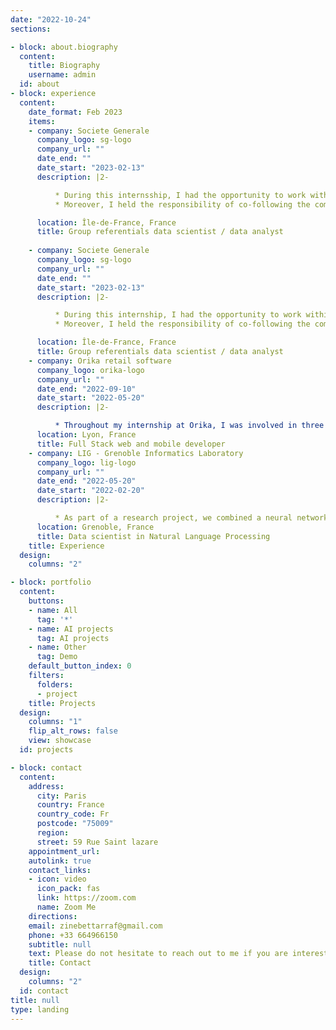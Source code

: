 ```yaml
---
date: "2022-10-24"
sections:

- block: about.biography
  content:
    title: Biography
    username: admin
  id: about
- block: experience
  content:
    date_format: Feb 2023
    items:
    - company: Societe Generale
      company_logo: sg-logo
      company_url: ""
      date_end: ""
      date_start: "2023-02-13"
      description: |2-

          * During this internsship, I had the opportunity to work within a team of highly skilled data experts dedicated to supporting the banking business lines . My main responsibilities revolved around leveraging the power of AI models to enhance the data quality within the third parties' dataset by detecting potential anomalies and suggesting appropriate data .
          * Moreover, I held the responsibility of co-following the complex extraction request book by querying in the data lake and also ensuring the results to be aligned with the users' requirements .

      location: Île-de-France, France
      title: Group referentials data scientist / data analyst
      
    - company: Societe Generale
      company_logo: sg-logo
      company_url: ""
      date_end: ""
      date_start: "2023-02-13"
      description: |2-

          * During this internship, I had the opportunity to work within a team of highly skilled data experts dedicated to supporting the banking business lines . My main responsibilities revolved around leveraging the power of AI models to enhance the data quality within the third parties' dataset by detecting potential anomalies and suggesting appropriate data .
          * Moreover, I held the responsibility of co-following the complex extraction request book by querying in the data lake and also ensuring the results to be aligned with the users' requirements .

      location: Île-de-France, France
      title: Group referentials data scientist / data analyst
    - company: Orika retail software
      company_logo: orika-logo
      company_url: ""
      date_end: "2022-09-10"
      date_start: "2022-05-20"
      description: |2-

          * Throughout my internship at Orika, I was involved in three distinct projects: the development of a mobile app for product recognition called o4iz, the creation of a console-based cash register system called tuipos, and the development of a web application for activity reports .
      location: Lyon, France
      title: Full Stack web and mobile developer 
    - company: LIG - Grenoble Informatics Laboratory
      company_logo: lig-logo
      company_url: ""
      date_end: "2022-05-20"
      date_start: "2022-02-20"
      description: |2-

          * As part of a research project, we combined a neural network-based text generator (LSTM) with a grammar-based text generator to create highly sophisticated fake scientific research papers. Our objective was to test the capabilities of current detectors and to devise a more resilient detection method .
      location: Grenoble, France
      title: Data scientist in Natural Language Processing
    title: Experience
  design:
    columns: "2"

- block: portfolio
  content:
    buttons:
    - name: All
      tag: '*'
    - name: AI projects
      tag: AI projects
    - name: Other
      tag: Demo
    default_button_index: 0
    filters:
      folders:
      - project
    title: Projects
  design:
    columns: "1"
    flip_alt_rows: false
    view: showcase
  id: projects

- block: contact
  content:
    address:
      city: Paris
      country: France
      country_code: Fr
      postcode: "75009"
      region: 
      street: 59 Rue Saint lazare 
    appointment_url: 
    autolink: true
    contact_links:
    - icon: video
      icon_pack: fas
      link: https://zoom.com
      name: Zoom Me
    directions: 
    email: zinebettarraf@gmail.com
    phone: +33 664966150
    subtitle: null
    text: Please do not hesitate to reach out to me if you are interested in further communication.
    title: Contact
  design:
    columns: "2"
  id: contact
title: null
type: landing
---
```

